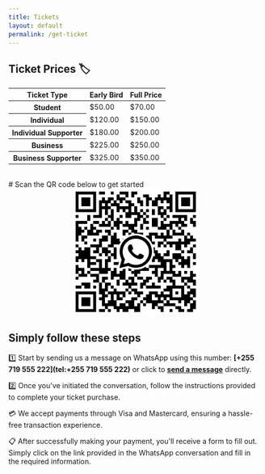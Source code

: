 ```yaml
---
title: Tickets
layout: default
permalink: /get-ticket
---
```


<!-- Purchase 🎟️
{: .h1}
<br> -->

## Ticket Prices 🏷️

<div class="table-responsive-md">
  <table class="table">
   <thead class="thead-dark">
    <tr>
      <th scope="col">Ticket Type</th>
      <th scope="col">Early Bird</th>
      <th scope="col">Full Price</th>
    </tr>
  </thead>
   <tbody>
    <tr>
      <th scope="row">Student</th>
      <td>$50.00</td>
      <td>$70.00</td>
    </tr>
    <tr>
      <th scope="row">Individual</th>
      <td>$120.00</td>
      <td>$150.00</td>
    </tr>
    <tr>
      <th scope="row">Individual Supporter</th>
      <td>$180.00</td>
      <td>$200.00</td>
    </tr>
    <tr>
      <th scope="row">Business</th>
      <td>$225.00</td>
      <td>$250.00</td>
    </tr>
    <tr>
      <th scope="row">Business Supporter</th>
      <td>$325.00</td>
      <td>$350.00</td>
    </tr>
    </tbody>
  </table>
</div>
<br>
# Scan the QR code below to get started

<div style="text-align:center">
  <img src="/static/img/site/ticketqr.png" alt="Early Bird" width="250px"/>
</div>


## Simply follow these steps

1️⃣ Start by sending us a message on WhatsApp using this number: **[+255 719 555 222](tel:+255 719 555 222)** or click to **[send a message](https://wa.me/message/W32U6NBW654NP1)** directly.


2️⃣ Once you've initiated the conversation, follow the instructions provided to complete your ticket purchase.

💳 We accept payments through Visa and Mastercard, ensuring a hassle-free transaction experience.

📋 After successfully making your payment, you'll receive a form to fill out. Simply click on the link provided in the WhatsApp conversation and fill in the required information.
